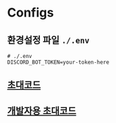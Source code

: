 # Configs

## 환경설정 파일 `./.env`

```
# ./.env
DISCORD_BOT_TOKEN=your-token-here
```

## [초대코드](https://discord.com/api/oauth2/authorize?client_id=1149360270188220536&permissions=274878016512&scope=bot)


## [개발자용 초대코드](https://discord.com/api/oauth2/authorize?client_id=1177228340961230939&permissions=274878016512&scope=bot)
